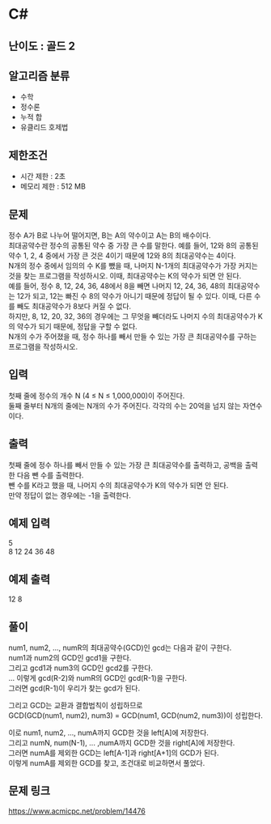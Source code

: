 # C#

## 난이도 : 골드 2

## 알고리즘 분류
  - 수학
  - 정수론
  - 누적 합
  - 유클리드 호제법

## 제한조건
  - 시간 제한 : 2초
  - 메모리 제한 : 512 MB

## 문제
정수 A가 B로 나누어 떨어지면, B는 A의 약수이고 A는 B의 배수이다.<br/>
최대공약수란 정수의 공통된 약수 중 가장 큰 수를 말한다. 예를 들어, 12와 8의 공통된 약수 1, 2, 4 중에서 가장 큰 것은 4이기 때문에 12와 8의 최대공약수는 4이다.<br/>
N개의 정수 중에서 임의의 수 K를 뺐을 때, 나머지 N-1개의 최대공약수가 가장 커지는 것을 찾는 프로그램을 작성하시오. 이때, 최대공약수는 K의 약수가 되면 안 된다.<br/>
예를 들어, 정수 8, 12, 24, 36, 48에서 8을 빼면 나머지 12, 24, 36, 48의 최대공약수는 12가 되고, 12는 빠진 수 8의 약수가 아니기 때문에 정답이 될 수 있다. 이때, 다른 수를 빼도 최대공약수가 8보다 커질 수 없다.<br/>
하지만, 8, 12, 20, 32, 36의 경우에는 그 무엇을 빼더라도 나머지 수의 최대공약수가 K의 약수가 되기 때문에, 정답을 구할 수 없다.<br/>
N개의 수가 주어졌을 때, 정수 하나를 빼서 만들 수 있는 가장 큰 최대공약수를 구하는 프로그램을 작성하시오.<br/>


## 입력
첫째 줄에 정수의 개수 N (4 ≤ N ≤ 1,000,000)이 주어진다.<br/>
둘째 줄부터 N개의 줄에는 N개의 수가 주어진다. 각각의 수는 20억을 넘지 않는 자연수이다.<br/>


## 출력
첫째 줄에 정수 하나를 빼서 만들 수 있는 가장 큰 최대공약수를 출력하고, 공백을 출력한 다음 뺀 수를 출력한다. <br/>
뺀 수를 K라고 했을 때, 나머지 수의 최대공약수가 K의 약수가 되면 안 된다.<br/>
만약 정답이 없는 경우에는 -1을 출력한다.<br/>

## 예제 입력
5<br/>
8 12 24 36 48<br/>

## 예제 출력
12 8<br/>


## 풀이
num1, num2, ..., numR의 최대공약수(GCD)인 gcd는 다음과 같이 구한다.<br/>
num1과 num2의 GCD인 gcd1을 구한다.<br/>
그리고 gcd1과 num3의 GCD인 gcd2를 구한다.<br/>
... 이렇게 gcd(R-2)와 numR의 GCD인 gcd(R-1)을 구한다.<br/>
그러면 gcd(R-1)이 우리가 찾는 gcd가 된다.<br/>


그리고 GCD는 교환과 결합법칙이 성립하므로<br/>
GCD(GCD(num1, num2), num3) = GCD(num1, GCD(num2, num3))이 성립한다.<br/>


이로 num1, num2, ..., numA까지 GCD한 것을 left[A]에 저장한다.<br/>
그리고 numN, num(N-1), ... ,numA까지 GCD한 것을 right[A]에 저장한다.<br/>
그러면 numA를 제외한 GCD는 left[A-1]과 right[A+1]의 GCD가 된다.<br/>
이렇게 numA를 제외한 GCD를 찾고, 조건대로 비교하면서 풀었다.<br/>


## 문제 링크
https://www.acmicpc.net/problem/14476